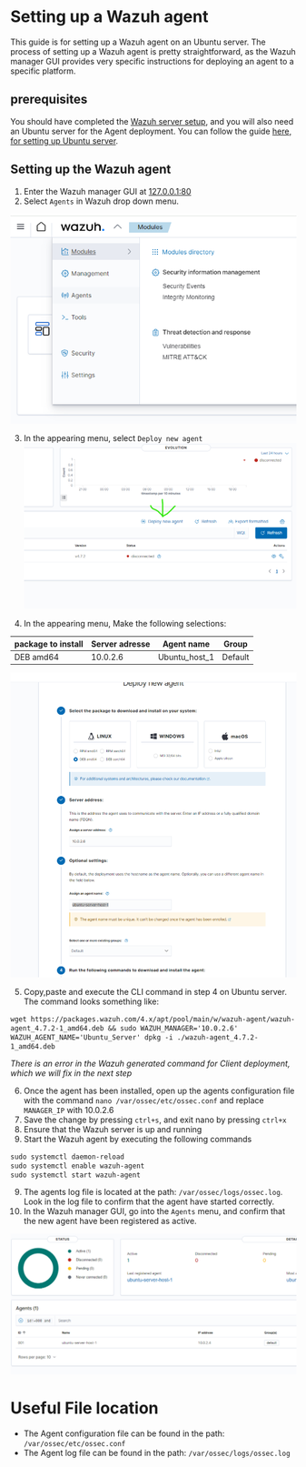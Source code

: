# Setting up a Wazuh agent
This guide is for setting up a Wazuh agent on an Ubuntu server. The process of setting up a Wazuh agent is pretty straightforward, as the Wazuh manager GUI provides very specific instructions for deploying an agent to a specific platform.

## prerequisites
You should have completed the [Wazuh server setup](./WazuhServerSetup.md), and you will also need an Ubuntu server for the Agent deployment.
You can follow the guide [here, for setting up Ubuntu server](./EnvironmentSetup.md#setting-up-ubuntu-server-vm).

## Setting up the Wazuh agent

1. Enter the Wazuh manager GUI at [127.0.0.1:80](https://127.0.0.1:80)
2. Select `Agents` in Wazuh drop down menu.  
  
![Alt text](./WazuhAgentSetup/WazuhDropDownMenu.png)
  
3. In the appearing menu, select `Deploy new agent`
 ![Alt text](./WazuhAgentSetup/DeployNewAgent.png)
   
4. In the appearing menu, Make the following selections:
    
 | package to install | Server adresse | Agent name    | Group |  
 | ----------- | -------- | ---------- | --------- |  
 | DEB amd64 | 10.0.2.6  | Ubuntu_host_1 | Default |  
   
 ![Alt text](./WazuhAgentSetup/WazuhAgentAttributes.png)  
   
5. Copy,paste and execute the CLI command in step 4 on Ubuntu server. The command looks something like:
  
```
wget https://packages.wazuh.com/4.x/apt/pool/main/w/wazuh-agent/wazuh-agent_4.7.2-1_amd64.deb && sudo WAZUH_MANAGER='10.0.2.6' WAZUH_AGENT_NAME='Ubuntu_Server' dpkg -i ./wazuh-agent_4.7.2-1_amd64.deb
```  
_There is an error in the Wazuh generated command for Client deployment, which we will fix in the next step_  
  
6. Once the agent has been installed, open up the agents configuration file with the command `nano /var/ossec/etc/ossec.conf` and replace `MANAGER_IP` with 10.0.2.6
7. Save the change by pressing `ctrl+s`, and exit nano by pressing `ctrl+x`
8. Ensure that the Wazuh server is up and running
9. Start the Wazuh agent by executing the following commands  
  
```
sudo systemctl daemon-reload
sudo systemctl enable wazuh-agent
sudo systemctl start wazuh-agent
```  
  
9. The agents log file is located at the path: `/var/ossec/logs/ossec.log`. Look in the log file to confirm that the agent have started correctly.
10. In the Wazuh manager GUI, go into the `Agents` menu, and confirm that the new agent have been registered as active.  
  
![Alt text](./WazuhAgentSetup/activeAgent.png)  

# Useful File location
  
- The Agent configuration file can be found in the path: `/var/ossec/etc/ossec.conf`
- The Agent log file can be found in the path: `/var/ossec/logs/ossec.log`
